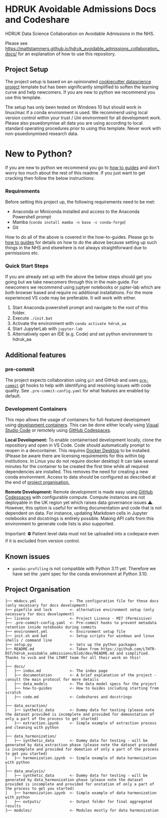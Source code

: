 # HDRUK Avoidable Admissions Docs and Codeshare

HDRUK Data Science Collaboration on Avoidable Admissions in the NHS.

Please see <https://mattstammers.github.io/hdruk_avoidable_admissions_collaboration_docs/> for an explanation of how to use this repository.

## Project Setup

The project setup is based on an opinionated [cookiecutter datascience project](https://drivendata.github.io/cookiecutter-data-science/) template but has been significantly simplified to soften the learning curve and help newcomers. If you are new to python we recommend you use this template.

The setup has only been tested on Windows 10 but should work in linux/mac if a conda environment is used. We recommend using local version control within your trust / Uni environment for all development work. Please also psuedonymise all data you are using according to local standard operating procedures prior to using this template. Never work with non-psuedonymised research data.

# New to Python?

If you are new to python we recommend you go to [how to guides](https://mattstammers.github.io/hdruk_avoidable_admissions_collaboration_docs/how_to_guides/) and don't worry too much about the rest of this readme. If you just want to get cracking then follow the below instructions:

### Requirements

Before setting this project up, the following requirements need to be met:

- Anaconda or Miniconda installed and access to the Anaconda Powershell prompt
- Mamba (`conda install mamba -n base -c conda-forge`)
- Git

How to do all of the above is covered in the how-to-guides. Please go to [how to guides](https://mattstammers.github.io/hdruk_avoidable_admissions_collaboration_docs/how_to_guides/) for details on how to do the above because setting up such things in the NHS and elsewhere is not always straightforward due to permissions etc.

### Quick Start Steps

If you are already set up with the above the below steps should get you going but we take newcomers through this in the main guide. For newcomers we recommend using juptyer notebooks or jupter-lab which are both browser based and require no additional installations. For the more experienced VS code may be preferable. It will work with either.

1. Start Anaconda powershell prompt and navigate to the root of this folder.
2. Execute `./init.bat`
3. Activate the environment with `conda activate hdruk_aa`
4. Start JupyterLab with `jupyter-lab`
5. Alternatively open an IDE (e.g. Code) and set python environment to hdruk_aa

## Additional features

### pre-commit

The project expects collaboration using `git` and GitHub and uses [`pre-commit`](https://pre-commit.com/) git hooks
to help with identifying and resolving issues with code quality.
See `.pre-commit-config.yaml` for what features are enabled by default.

### Development Containers

This repo allows the usage of containers for full-featured development using [development containers](https://containers.dev/).
This can be done either locally using [Visual Studio Code](https://code.visualstudio.com/docs/devcontainers/containers)  or remotely using [GitHub Codespaces](https://github.com/features/codespaces).

**Local Development:**
To enable containerised development locally, clone the repositiory and open in VS Code.
Code should automatically prompt to reopen in a devcontainer.
This requires [Docker Desktop](https://www.docker.com/products/docker-desktop) to be installed. (Please be aware there are licensing requirements for this within big institutions. In Linux you do not require docker desktop)
It can take several minutes for the container to be created the first time while all required dependencies are installed.
This removes the need for creating a new conda environment.
Access to data should be configured as described at the end of [project organisation.](#project-organisation)

**Remote Development:**
Remote development is made easy using [GitHub Codespaces](https://github.com/features/codespaces) with configurable compute.
Compute instances are not deployable in the UK region yet which raises data governance issues :warning:.
However, this option is useful for writing documentation and code that is not dependent on data.
For instance, updating Markdown cells in Jupyter notebooks and docstrings is entirely possible.
Making API calls from this environment to generate code lists is also supported.

Important: :no_entry: Patient level data must not be uploaded into a codepace even if it is excluded from version control.

## Known issues

- `pandas-profiling` is not compatible with Python 3.11 yet. Therefore we have set the .yaml spec for the conda environment at Python 3.10.

## Project Organisation

    ├── mkdocs.yml               <- The configuration file for these docs (only necessary for docs development)
    ├── pipefile and lock        <- alternative environment setup (only necessary for docs development)
    ├── licence                  <- Project Licence - MIT (Permissive)
    ├── .pre-commit-config.yaml  <- Pre-commit hooks to prevent metadata retention inside notebooks during commits
    ├── environment.yml          <- Environment setup file
    ├── init.sh and bat          <- Setup scripts for windows and linux shells / command line
    ├── setup.py                 <- Sets up the python packages
    ├── README.md                <- Taken from https://github.com/LTHTR-DST/hdruk_avoidable_admissions/blob/dev/README.md and simplified. Thanks to vvcb and the LTHRT team for all their work on this!
    │
    ├── docs/
    │   ├── index.md             <- The index page
    │   ├── documentation        <- A brief explanation of the project - consult the main protocol for more details
    │   ├── data_models          <- The data model specs for the project
    │   ├── how-to-guides        <- How to Guides including starting from scratch
    │   ├── code.md              <- Codeshares and docstrings
    │
    ├── data_exraction/
    │   ├── synthetic_data       <- Dummy data for testing (please note the dataset provided is incomplete and provided for demonstation of only a part of the process to get started)
    │   ├── extraction.ipynb     <- Simple example of extraction process and cleaning with python
    │
    ├── data_harmonization/
    │   ├── synthetic_data       <- Dummy data for testing - will be generated by data_extraction phase (please note the dataset provided is incomplete and provided for demotion of only a part of the process to get you started)
    │   ├── harmonization.ipynb  <- Simple example of data harmonization with python
    │
    ├── data_analysis/
    │   ├── synthetic_data       <- Dummy data for testing - will be generated by data_harmonization phase (please note the dataset provided is incomplete and provided for onstation of only a part of the process to get you started)
    │   ├── harmonization.ipynb  <- Simple example of data harmonization with python
    │   ├── outputs/             <- Output folder for final aggregated results
    ├── modules/                 <- Modules mostly for data harmonization
